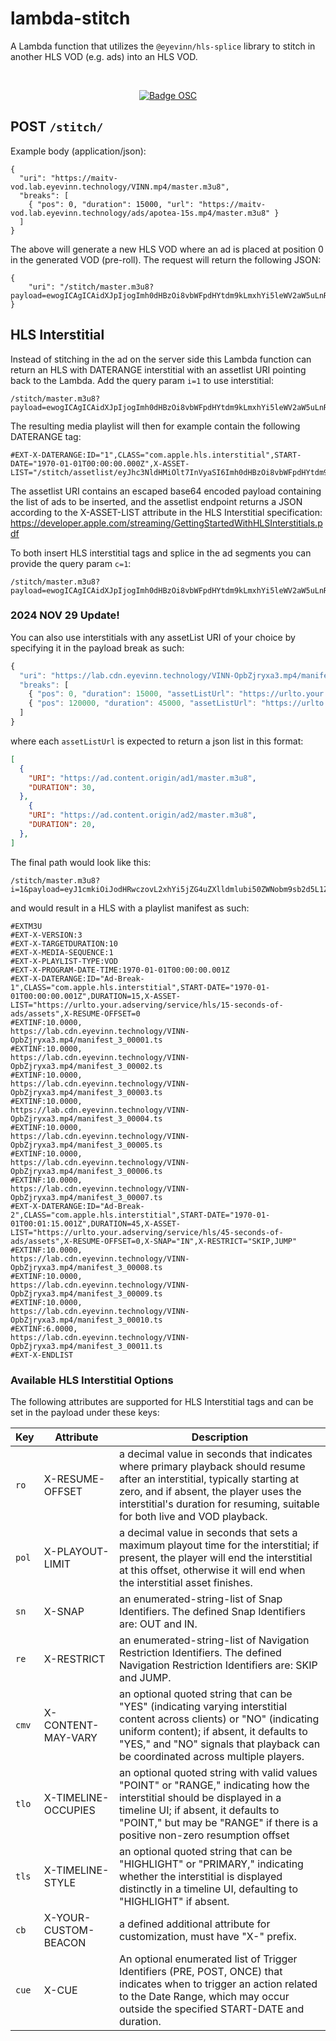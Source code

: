 # lambda-stitch

A Lambda function that utilizes the `@eyevinn/hls-splice` library to stitch in another HLS VOD (e.g. ads) into an HLS VOD.

<br/>

<div align="center">

[![Badge OSC](https://img.shields.io/badge/Evaluate-24243B?style=for-the-badge&logo=data:image/svg+xml;base64,PHN2ZyB3aWR0aD0iMjQiIGhlaWdodD0iMjQiIHZpZXdCb3g9IjAgMCAyNCAyNCIgZmlsbD0ibm9uZSIgeG1sbnM9Imh0dHA6Ly93d3cudzMub3JnLzIwMDAvc3ZnIj4KPGNpcmNsZSBjeD0iMTIiIGN5PSIxMiIgcj0iMTIiIGZpbGw9InVybCgjcGFpbnQwX2xpbmVhcl8yODIxXzMxNjcyKSIvPgo8Y2lyY2xlIGN4PSIxMiIgY3k9IjEyIiByPSI3IiBzdHJva2U9ImJsYWNrIiBzdHJva2Utd2lkdGg9IjIiLz4KPGRlZnM%2BCjxsaW5lYXJHcmFkaWVudCBpZD0icGFpbnQwX2xpbmVhcl8yODIxXzMxNjcyIiB4MT0iMTIiIHkxPSIwIiB4Mj0iMTIiIHkyPSIyNCIgZ3JhZGllbnRVbml0cz0idXNlclNwYWNlT25Vc2UiPgo8c3RvcCBzdG9wLWNvbG9yPSIjQzE4M0ZGIi8%2BCjxzdG9wIG9mZnNldD0iMSIgc3RvcC1jb2xvcj0iIzREQzlGRiIvPgo8L2xpbmVhckdyYWRpZW50Pgo8L2RlZnM%2BCjwvc3ZnPgo%3D)](https://app.osaas.io/browse/eyevinn-lambda-stitch)

</div>

## POST `/stitch/`

Example body (application/json):

```
{
  "uri": "https://maitv-vod.lab.eyevinn.technology/VINN.mp4/master.m3u8",
  "breaks": [
    { "pos": 0, "duration": 15000, "url": "https://maitv-vod.lab.eyevinn.technology/ads/apotea-15s.mp4/master.m3u8" }
  ]
}
```

The above will generate a new HLS VOD where an ad is placed at position 0 in the generated VOD (pre-roll). The request will return the following JSON:

```
{
    "uri": "/stitch/master.m3u8?payload=ewogICAgICAidXJpIjogImh0dHBzOi8vbWFpdHYtdm9kLmxhYi5leWV2aW5uLnRlY2hub2xvZ3kvVklOTi5tcDQvbWFzdGVyLm0zdTgiLAogICAgICAiYnJlYWtzIjogWwogICAgICAgIHsgInBvcyI6IDAsICJkdXJhdGlvbiI6IDE1MDAwLCAidXJsIjogImh0dHBzOi8vbWFpdHYtdm9kLmxhYi5leWV2aW5uLnRlY2hub2xvZ3kvYWRzL2Fwb3RlYS0xNXMubXA0L21hc3Rlci5tM3U4IiB9CiAgICAgIF0KfQ=="
}
```


## HLS Interstitial

Instead of stitching in the ad on the server side this Lambda function can return an HLS with DATERANGE interstitial with an assetlist URI pointing back to the Lambda. Add the query param `i=1` to use interstitial:

```
/stitch/master.m3u8?payload=ewogICAgICAidXJpIjogImh0dHBzOi8vbWFpdHYtdm9kLmxhYi5leWV2aW5uLnRlY2hub2xvZ3kvVklOTi5tcDQvbWFzdGVyLm0zdTgiLAogICAgICAiYnJlYWtzIjogWwogICAgICAgIHsgInBvcyI6IDAsICJkdXJhdGlvbiI6IDE1MDAwLCAidXJsIjogImh0dHBzOi8vbWFpdHYtdm9kLmxhYi5leWV2aW5uLnRlY2hub2xvZ3kvYWRzL2Fwb3RlYS0xNXMubXA0L21hc3Rlci5tM3U4IiB9CiAgICAgIF0KfQ==&i=1
```

The resulting media playlist will then for example contain the following DATERANGE tag:

```
#EXT-X-DATERANGE:ID="1",CLASS="com.apple.hls.interstitial",START-DATE="1970-01-01T00:00:00.000Z",X-ASSET-LIST="/stitch/assetlist/eyJhc3NldHMiOlt7InVyaSI6Imh0dHBzOi8vbWFpdHYtdm9kLmxhYi5leWV2aW5uLnRlY2hub2xvZ3kvYWRzL2Fwb3RlYS0xNXMubXA0L21hc3Rlci5tM3U4IiwiZHVyIjoxNX1dfQ%3D%3D"
```

The assetlist URI contains an escaped base64 encoded payload containing the list of ads to be inserted, and the assetlist endpoint returns a JSON according to the X-ASSET-LIST attribute in the HLS Interstitial specification: https://developer.apple.com/streaming/GettingStartedWithHLSInterstitials.pdf

To both insert HLS interstitial tags and splice in the ad segments you can provide the query param `c=1`:

```
/stitch/master.m3u8?payload=ewogICAgICAidXJpIjogImh0dHBzOi8vbWFpdHYtdm9kLmxhYi5leWV2aW5uLnRlY2hub2xvZ3kvVklOTi5tcDQvbWFzdGVyLm0zdTgiLAogICAgICAiYnJlYWtzIjogWwogICAgICAgIHsgInBvcyI6IDAsICJkdXJhdGlvbiI6IDE1MDAwLCAidXJsIjogImh0dHBzOi8vbWFpdHYtdm9kLmxhYi5leWV2aW5uLnRlY2hub2xvZ3kvYWRzL2Fwb3RlYS0xNXMubXA0L21hc3Rlci5tM3U4IiB9CiAgICAgIF0KfQ==&c=1
```

### 2024 NOV 29 Update! 
You can also use interstitials with any assetList URI of your choice by specifying it in the payload break as such:
```js
{
  "uri": "https://lab.cdn.eyevinn.technology/VINN-OpbZjryxa3.mp4/manifest.m3u8", // SOURCE VOD ASSET
  "breaks": [
    { "pos": 0, "duration": 15000, "assetListUrl": "https://urlto.your.adserving/service/hls/15-seconds-of-ads/assets"},
    { "pos": 120000, "duration": 45000, "assetListUrl": "https://urlto.your.adserving/service/hls/45-seconds-of-ads/assets", "sn": "IN", "re":"SKIP,JUMP"}
  ]
}
```
where each `assetListUrl` is expected to return a json list in this format:
```json
[
  {
    "URI": "https://ad.content.origin/ad1/master.m3u8",
    "DURATION": 30,
  },
    {
    "URI": "https://ad.content.origin/ad2/master.m3u8",
    "DURATION": 20,
  },
]
```

The final path would look like this:
```
/stitch/master.m3u8?i=1&payload=eyJ1cmkiOiJodHRwczovL2xhYi5jZG4uZXlldmlubi50ZWNobm9sb2d5L1ZJTk4tT3BiWmpyeXhhMy5tcDQvbWFuaWZlc3QubTN1OCIsImJyZWFrcyI6W3sicG9zIjowLCJkdXJhdGlvbiI6MTUwMDAsImFzc2V0TGlzdFVybCI6Imh0dHBzOi8vdXJsdG8ueW91ci5hZHNlcnZpbmcvc2VydmljZS9obHMvMTUtc2Vjb25kcy1vZi1hZHMvYXNzZXRzIn0seyJwb3MiOjc1MDAwLCJkdXJhdGlvbiI6NDUwMDAsImFzc2V0TGlzdFVybCI6Imh0dHBzOi8vdXJsdG8ueW91ci5hZHNlcnZpbmcvc2VydmljZS9obHMvNDUtc2Vjb25kcy1vZi1hZHMvYXNzZXRzIiwic24iOiJJTiIsInJlIjoiU0tJUCxKVU1QIn1dfQ
```
and would result in a HLS with a playlist manifest as such:
```m3u8
#EXTM3U
#EXT-X-VERSION:3
#EXT-X-TARGETDURATION:10
#EXT-X-MEDIA-SEQUENCE:1
#EXT-X-PLAYLIST-TYPE:VOD
#EXT-X-PROGRAM-DATE-TIME:1970-01-01T00:00:00.001Z
#EXT-X-DATERANGE:ID="Ad-Break-1",CLASS="com.apple.hls.interstitial",START-DATE="1970-01-01T00:00:00.001Z",DURATION=15,X-ASSET-LIST="https://urlto.your.adserving/service/hls/15-seconds-of-ads/assets",X-RESUME-OFFSET=0
#EXTINF:10.0000,
https://lab.cdn.eyevinn.technology/VINN-OpbZjryxa3.mp4/manifest_3_00001.ts
#EXTINF:10.0000,
https://lab.cdn.eyevinn.technology/VINN-OpbZjryxa3.mp4/manifest_3_00002.ts
#EXTINF:10.0000,
https://lab.cdn.eyevinn.technology/VINN-OpbZjryxa3.mp4/manifest_3_00003.ts
#EXTINF:10.0000,
https://lab.cdn.eyevinn.technology/VINN-OpbZjryxa3.mp4/manifest_3_00004.ts
#EXTINF:10.0000,
https://lab.cdn.eyevinn.technology/VINN-OpbZjryxa3.mp4/manifest_3_00005.ts
#EXTINF:10.0000,
https://lab.cdn.eyevinn.technology/VINN-OpbZjryxa3.mp4/manifest_3_00006.ts
#EXTINF:10.0000,
https://lab.cdn.eyevinn.technology/VINN-OpbZjryxa3.mp4/manifest_3_00007.ts
#EXT-X-DATERANGE:ID="Ad-Break-2",CLASS="com.apple.hls.interstitial",START-DATE="1970-01-01T00:01:15.001Z",DURATION=45,X-ASSET-LIST="https://urlto.your.adserving/service/hls/45-seconds-of-ads/assets",X-RESUME-OFFSET=0,X-SNAP="IN",X-RESTRICT="SKIP,JUMP"
#EXTINF:10.0000,
https://lab.cdn.eyevinn.technology/VINN-OpbZjryxa3.mp4/manifest_3_00008.ts
#EXTINF:10.0000,
https://lab.cdn.eyevinn.technology/VINN-OpbZjryxa3.mp4/manifest_3_00009.ts
#EXTINF:10.0000,
https://lab.cdn.eyevinn.technology/VINN-OpbZjryxa3.mp4/manifest_3_00010.ts
#EXTINF:6.0000,
https://lab.cdn.eyevinn.technology/VINN-OpbZjryxa3.mp4/manifest_3_00011.ts
#EXT-X-ENDLIST
```
### Available HLS Interstitial Options
The following attributes are supported for HLS Interstitial tags and can be set in the payload under these keys:

| Key         | Attribute     | Description                          |
|-------------|---------------|--------------------------------------|
| `ro` | X-RESUME-OFFSET | a decimal value in seconds that indicates where primary playback should resume after an interstitial, typically starting at zero, and if absent, the player uses the interstitial's duration for resuming, suitable for both live and VOD playback.   |
| `pol`     | X-PLAYOUT-LIMIT | a decimal value in seconds that sets a maximum playout time for the interstitial; if present, the player will end the interstitial at this offset, otherwise it will end when the interstitial asset finishes. |
| `sn`  | X-SNAP | an enumerated-string-list of Snap Identifiers. The defined Snap Identifiers are: OUT and IN. |
| `re` | X-RESTRICT |  an enumerated-string-list of Navigation Restriction Identifiers. The defined Navigation Restriction Identifiers are: SKIP and JUMP. |
| `cmv`  | X-CONTENT-MAY-VARY | an optional quoted string that can be "YES" (indicating varying interstitial content across clients) or "NO" (indicating uniform content); if absent, it defaults to "YES," and "NO" signals that playback can be coordinated across multiple players. |
| `tlo`  | X-TIMELINE-OCCUPIES | an optional quoted string with valid values "POINT" or "RANGE," indicating how the interstitial should be displayed in a timeline UI; if absent, it defaults to "POINT," but may be "RANGE" if there is a positive non-zero resumption offset |
| `tls`  | X-TIMELINE-STYLE | an optional quoted string that can be "HIGHLIGHT" or "PRIMARY," indicating whether the interstitial is displayed distinctly in a timeline UI, defaulting to "HIGHLIGHT" if absent. |
| `cb`  | X-YOUR-CUSTOM-BEACON | a defined additional attribute for customization, must have "X-" prefix. |
| `cue`  | X-CUE | An optional enumerated list of Trigger Identifiers (PRE, POST, ONCE) that indicates when to trigger an action related to the Date Range, which may occur outside the specified START-DATE and duration. |
